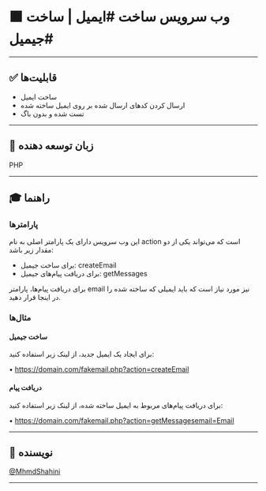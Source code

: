 # 🟫 وب سرویس ساخت #ایمیل | ساخت #جیمیل

---

## ✅ قابلیت‌ها
- ساخت ایمیل
- ارسال کردن کدهای ارسال شده بر روی ایمیل ساخته شده
- تست شده و بدون باگ

---

## 🖤 زبان توسعه دهنده
PHP

---

## 🎓 راهنما

### پارامترها
این وب سرویس دارای یک پارامتر اصلی به نام action است که می‌تواند یکی از دو مقدار زیر باشد:
- برای ساخت جیمیل: createEmail
- برای دریافت پیام‌های جیمیل: getMessages

برای دریافت پیام‌ها، پارامتر email نیز مورد نیاز است که باید ایمیلی که ساخته شده را در اینجا قرار دهید.

### مثال‌ها

#### ساخت جیمیل
برای ایجاد یک ایمیل جدید، از لینک زیر استفاده کنید:

• https://domain.com/fakemail.php?action=createEmail


#### دریافت پیام
برای دریافت پیام‌های مربوط به ایمیل ساخته شده، از لینک زیر استفاده کنید:

• https://domain.com/fakemail.php?action=getMessagesemail=Email



---

## 🤖 نویسنده
[@MhmdShahini](https://github.com/MhmdShahini)

---
